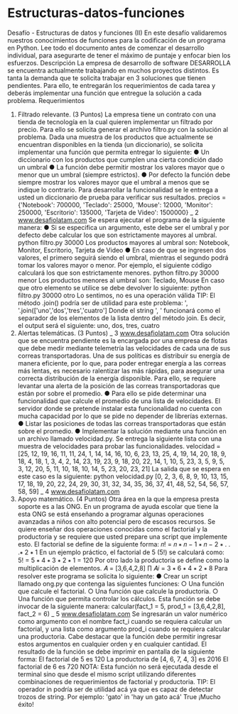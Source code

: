 # Estructuras-datos-funciones
Desafío - Estructuras de datos y funciones (II)
En este desafío validaremos nuestros conocimientos de funciones para la codificación de un
programa en Python.
Lee todo el documento antes de comenzar el desarrollo individual, para asegurarte de tener
el máximo de puntaje y enfocar bien los esfuerzos.
Descripción
La empresa de desarrollo de software DESARROLLA se encuentra actualmente trabajando en
muchos proyectos distintos. Es tanta la demanda que te solicita trabajar en 3 soluciones que
tienen pendientes. Para ello, te entregarán los requerimientos de cada tarea y deberás
implementar una función que entregue la solución a cada problema.
Requerimientos
1. Filtrado relevante. (3 Puntos)
La empresa tiene un contrato con una tienda de tecnología en la cual quieren implementar un
filtrado por precio. Para ello se solicita generar el archivo filtro.py con la solución al
problema. Dada una muestra de los productos que actualmente se encuentran disponibles en
la tienda (un diccionario), se solicita implementar una función que permita entregar lo
siguiente:
● Un diccionario con los productos que cumplen una cierta condición dado un umbral
● La función debe permitir mostrar los valores mayor que o menor que un umbral
(siempre estrictos).
● Por defecto la función debe siempre mostrar los valores mayor que el umbral a menos
que se indique lo contrario.
Para desarrollar la funcionalidad se le entrega a usted un diccionario de prueba para verificar
sus resultados.
precios = {'Notebook': 700000,
 'Teclado': 25000,
 'Mouse': 12000,
 'Monitor': 250000,
 'Escritorio': 135000,
 'Tarjeta de Video': 1500000}
_ 2
www.desafiolatam.com
Se espera ejecutar el programa de la siguiente manera:
● Si se especifica un argumento, este debe ser el umbral y por defecto debe calcular los
que son estrictamente mayores al umbral.
python filtro.py 30000
Los productos mayores al umbral son: Notebook, Monitor, Escritorio,
Tarjeta de Video
● En caso de que se ingresen dos valores, el primero seguirá siendo el umbral, mientras
el segundo podrá tomar los valores mayor o menor. Por ejemplo, el siguiente código
calculará los que son estrictamente menores.
python filtro.py 30000 menor
Los productos menores al umbral son: Teclado, Mouse
En caso que otro elemento se utilice se debe devolver lo siguiente:
python filtro.py 30000 otro
Lo sentimos, no es una operación válida
TIP: El método .join() podría ser de utilidad para este problema:
', '.join(['uno','dos','tres','cuatro']
Donde el string ', ' funcionará como el separador de los elementos de la lista dentro del
método join. Es decir, el output será el siguiente:
uno, dos, tres, cuatro
2. Alertas telemáticas. (3 Puntos)
_ 3
www.desafiolatam.com
Otra solución que se encuentra pendiente es la encargada por una empresa de flotas que
debe medir mediante telemetría las velocidades de cada una de sus correas transportadoras.
Una de sus políticas es distribuir su energía de manera eficiente, por lo que, para poder
entregar energía a las correas más lentas, es necesario ralentizar las más rápidas, para
asegurar una correcta distribución de la energía disponible. Para ello, se requiere levantar una
alerta de la posición de las correas transportadoras que están por sobre el promedio.
● Para ello se pide determinar una funcionalidad que calcule el promedio de una lista de
velocidades. El servidor donde se pretende instalar esta funcionalidad no cuenta con
mucha capacidad por lo que se pide no depender de librerías externas.
● Listar las posiciones de todas las correas transportadoras que están sobre el
promedio.
● Implementar la solución mediante una función en un archivo llamado velocidad.py.
Se entrega la siguiente lista con una muestra de velocidades para probar las funcionalidades.
velocidad = [25, 12, 19, 16, 11, 11, 24, 1,
14, 14, 16, 10, 6, 23, 13, 25, 4, 19,
14, 20, 18, 9, 18, 4, 18, 1, 3, 4, 2,
14, 23, 19, 23, 9, 18, 20, 22, 14, 1,
10, 5, 23, 3, 5, 9, 5, 3, 12, 20, 5,
11, 10, 18, 10, 14, 5, 23, 20, 23, 21]
La salida que se espera en este caso es la siguiente:
python velocidad.py
[0, 2, 3, 6, 8, 9, 10, 13, 15, 17, 18, 19, 20, 22, 24, 29, 30, 31, 32,
34, 35, 36, 37, 41, 48, 52, 54, 56, 57, 58, 59]
_ 4
www.desafiolatam.com
3. Apoyo matemático. (4 Puntos)
Otra área en la que la empresa presta soporte es a las ONG. En un programa de ayuda escolar
que tiene la esta ONG se está enseñando a programar algunas operaciones avanzadas a
niños con alto potencial pero de escasos recursos. Se quiere enseñar dos operaciones
conocidas como el factorial y la productoria y se requiere que usted prepare una script que
implemente esto.
El factorial se define de la siguiente forma:
𝑛! = 𝑛 ∗ 𝑛 − 1 ∗ 𝑛 − 2 ∗ . . .∗ 2 ∗ 1
En un ejemplo práctico, el factorial de 5 (5!) se calculará como:
5! = 5 ∗ 4 ∗ 3 ∗ 2 ∗ 1 = 120
Por otro lado la productoria se define como la multiplicación de elementos.
𝐴 = [3,6,4,2,8]
∏ 𝐴𝑖 = 3 ∗ 6 ∗ 4 ∗ 2 ∗ 8
Para resolver este programa se solicita lo siguiente:
● Crear un script llamado ong.py que contenga las siguientes funciones:
○ Una función que calcule el factorial.
○ Una función que calcule la productoria.
○ Una función que permita controlar los cálculos. Esta función se debe invocar
de la siguiente manera:
calcular(fact_1 = 5, prod_1 = [3,6,4,2,8], fact_2 = 6)
_ 5
www.desafiolatam.com
Se ingresarán un valor numérico como argumento con el nombre fact_i cuando se requiera
calcular un factorial, y una lista como argumento prod_i cuando se requiera calcular una
productoria. Cabe destacar que la función debe permitir ingresar estos argumentos en
cualquier orden y en cualquier cantidad. El resultado de la función se debe imprimir en pantalla
de la siguiente forma:
El factorial de 5 es 120
La productoria de [4, 6, 7, 4, 3] es 2016
El factorial de 6 es 720
NOTA: Esta función no será ejecutada desde el terminal sino que desde el mismo script
utilizando diferentes combinaciones de requerimientos de factorial y productoria.
TIP: El operador in podría ser de utilidad acá ya que es capaz de detectar trozos de
string. Por ejemplo:
'gato' in 'hay un gato acá'
True
¡Mucho éxito! 
